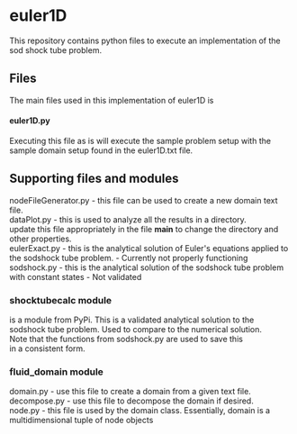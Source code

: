 # euler1D
This repository contains python files to execute an implementation of the sod shock tube problem.  

## Files
The main files used in this implementation of euler1D is
#### euler1D.py
Executing this file as is will execute the sample problem setup with the sample
domain setup found in the euler1D.txt file.  

## Supporting files and modules
nodeFileGenerator.py - this file can be used to create a new domain text file.  
dataPlot.py - this is used to analyze all the results in a directory.  
              update this file appropriately in the file __main__ to change the
              directory and other properties.  
eulerExact.py - this is the analytical solution of Euler's equations applied
                to the sodshock tube problem. - Currently not properly functioning  
sodshock.py - this is the analytical solution of the sodshock tube problem  with
              constant states - Not validated
### shocktubecalc module
is a module from PyPi. This is a validated analytical solution to the  
sodshock tube problem. Used to compare to the numerical solution.  
Note that the functions from sodshock.py are used to save this  
in a consistent form.

### fluid_domain module
domain.py - use this file to create a domain from a given text file.  
decompose.py - use this file to decompose the domain if desired.  
node.py - this file is used by the domain class. Essentially, domain is a
          multidimensional tuple of node objects
